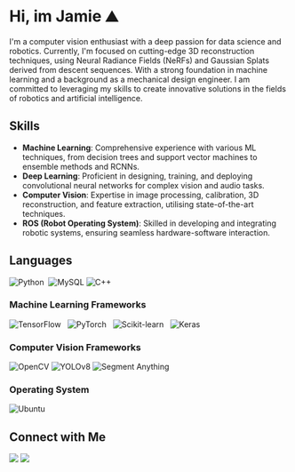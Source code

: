 # Hi, im Jamie ⛰️
I'm a computer vision enthusiast with a deep passion for data science and robotics. Currently, I'm focused on cutting-edge 3D reconstruction techniques, using Neural Radiance Fields (NeRFs) and Gaussian Splats derived from descent sequences. With a strong foundation in machine learning and a background as a mechanical design engineer. I am committed to leveraging my skills to create innovative solutions in the fields of robotics and artificial intelligence.

## Skills

- **Machine Learning**: Comprehensive experience with various ML techniques, from decision trees and support vector machines to ensemble methods and RCNNs.
- **Deep Learning**: Proficient in designing, training, and deploying convolutional neural networks for complex vision and audio tasks.
- **Computer Vision**: Expertise in image processing, calibration, 3D reconstruction, and feature extraction, utilising state-of-the-art techniques.
- **ROS (Robot Operating System)**: Skilled in developing and integrating robotic systems, ensuring seamless hardware-software interaction.

## Languages

![Python](https://img.shields.io/badge/Python-3776AB?style=for-the-badge&logo=python&logoColor=white) &nbsp;![MySQL](https://img.shields.io/badge/mysql-%2300f.svg?style=for-the-badge&logo=mysql&logoColor=white) ![C++](https://img.shields.io/badge/C++-00599C?style=for-the-badge&logo=c%2B%2B&logoColor=white) &nbsp; 


### Machine Learning Frameworks
![TensorFlow](https://img.shields.io/badge/TensorFlow-FF6F00?style=for-the-badge&logo=tensorflow&logoColor=white) &nbsp; ![PyTorch](https://img.shields.io/badge/PyTorch-EE4C2C?style=for-the-badge&logo=pytorch&logoColor=white) &nbsp; ![Scikit-learn](https://img.shields.io/badge/Scikit%20learn-F7931E?style=for-the-badge&logo=scikit-learn&logoColor=white) &nbsp; ![Keras](https://img.shields.io/badge/Keras-D00000?style=for-the-badge&logo=keras&logoColor=white)


### Computer Vision Frameworks
![OpenCV](https://img.shields.io/badge/OpenCV-5C3EE8?style=for-the-badge&logo=opencv&logoColor=white) ![YOLOv8](https://img.shields.io/badge/YOLOv8-00FFFF?style=for-the-badge&logo=none&logoColor=white) ![Segment Anything](https://img.shields.io/badge/Segment%20Anything-008000?style=for-the-badge&logo=meta&logoColor=white)


### Operating System
![Ubuntu](https://img.shields.io/badge/Ubuntu-E95420?style=for-the-badge&logo=ubuntu&logoColor=white) 



## Connect with Me

[<img src="https://img.shields.io/badge/linkedin-%230077B5.svg?&style=for-the-badge&logo=linkedin&logoColor=white" />](https://uk.linkedin.com/in/jamie-milsom-6b86b51a3)
[<img src="https://img.shields.io/badge/Kaggle-%2320BEFF.svg?&style=for-the-badge&logo=kaggle&logoColor=white" />](https://www.kaggle.com/jamiemilsom)
